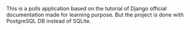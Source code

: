 This is a polls application based on the tutorial of Django official documentation made for learning purpose. But the project is done with PostgreSQL DB instead of SQLite.
